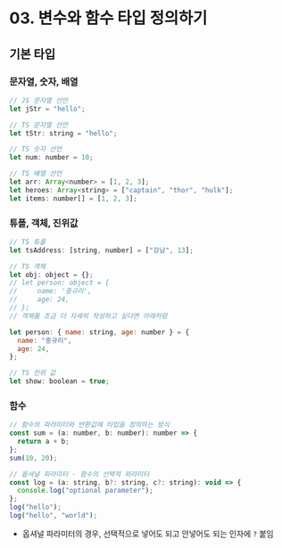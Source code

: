# 03. 변수와 함수 타입 정의하기

## 기본 타입

### 문자열, 숫자, 배열

```javascript
// JS 문자열 선언
let jStr = "hello";

// TS 문자열 선언
let tStr: string = "hello";

// TS 숫자 선언
let num: number = 10;

// TS 배열 선언
let arr: Array<number> = [1, 2, 3];
let heroes: Array<string> = ["captain", "thor", "hulk"];
let items: number[] = [1, 2, 3];
```

### 튜플, 객체, 진위값

```javascript
// TS 튜플
let tsAddress: [string, number] = ["강남", 13];

// TS 객체
let obj: object = {};
// let person: object = {
//     name: '중규리',
//     age: 24,
// };
// 객체를 조금 더 자세히 작성하고 싶다면 아래처럼

let person: { name: string, age: number } = {
  name: "중규리",
  age: 24,
};

// TS 진위 값
let show: boolean = true;
```

### 함수

```javascript
// 함수의 파라미터와 반환값에 타입을 정의하는 방식
const sum = (a: number, b: number): number => {
  return a + b;
};
sum(10, 20);

// 옵셔널 파라미터 - 함수의 선택적 파라미터
const log = (a: string, b?: string, c?: string): void => {
  console.log("optional parameter");
};
log("hello");
log("hello", "world");
```

- 옵셔널 파라미터의 경우, 선택적으로 넣어도 되고 안넣어도 되는 인자에 `?` 붙임
